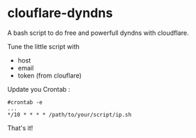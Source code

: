 clouflare-dyndns
================

A bash script to do free and powerfull dyndns with cloudflare.

Tune the little script with 
 - host
 - email
 - token (from clouflare)

Update you Crontab :
````script
#crontab -e
...
*/10 * * * * /path/to/your/script/ip.sh
````

That's it!